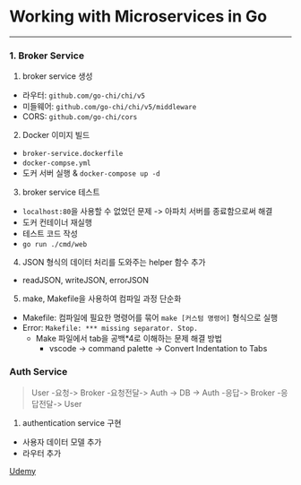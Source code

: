 # Working with Microservices in Go

---

### 1. Broker Service

1. broker service 생성

- 라우터: `github.com/go-chi/chi/v5`
- 미들웨어: `github.com/go-chi/chi/v5/middleware`
- CORS: `github.com/go-chi/cors`
  <br>

2. Docker 이미지 빌드

- `broker-service.dockerfile`
- `docker-compse.yml`
- 도커 서버 실행 & `docker-compose up -d`

3. broker service 테스트

- `localhost:80`을 사용할 수 없었던 문제 -> 아파치 서버를 종료함으로써 해결
- 도커 컨테이너 재실행
- 테스트 코드 작성
- `go run ./cmd/web`

4. JSON 형식의 데이터 처리를 도와주는 helper 함수 추가

- readJSON, writeJSON, errorJSON

5. make, Makefile을 사용하여 컴파일 과정 단순화

- Makefile: 컴파일에 필요한 명령어를 묶어 `make [커스텀 명령어]` 형식으로 실행
- Error: `Makefile: *** missing separator. Stop.`
  - Make 파일에서 tab을 공백\*4로 이해하는 문제 해결 방법
    - vscode -> command palette -> Convert Indentation to Tabs

### Auth Service

> User -요청-> Broker -요청전달-> Auth -> DB -> Auth -응답-> Broker -응답전달-> User

1. authentication service 구현

- 사용자 데이터 모델 추가
- 라우터 추가

[Udemy](https://www.udemy.com/course/working-with-microservices-in-go/)

